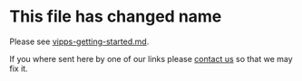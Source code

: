 # This file has changed name
Please see [vipps-getting-started.md](https://github.com/vippsas/vipps-developers/blob/master/vipps-getting-started.md). 
 
If you where sent here by one of our links please [contact us](https://github.com/vippsas/vipps-developers/blob/master/contact.md) so that we may fix it.

